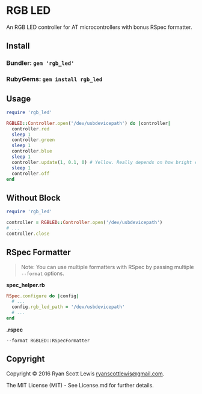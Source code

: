 # RGB LED

An RGB LED controller for AT microcontrollers with bonus RSpec formatter.

## Install

### Bundler: `gem 'rgb_led'`

### RubyGems: `gem install rgb_led`

## Usage

```rb
require 'rgb_led'

RGBLED::Controller.open('/dev/usbdevicepath') do |controller|
  controller.red
  sleep 1
  controller.green
  sleep 1
  controller.blue
  sleep 1
  controller.update(1, 0.1, 0) # Yellow. Really depends on how bright each diode is within the LED
  sleep 1
  controller.off
end
```

## Without Block

```rb
require 'rgb_led'

controller = RGBLED::Controller.open('/dev/usbdevicepath')
# ...
controller.close
```

## RSpec Formatter

> Note: You can use multiple formatters with RSpec by passing multiple `--format` options.

**spec_helper.rb**

```rb
RSpec.configure do |config|
  # ...
  config.rgb_led_path = '/dev/usbdevicepath'
  # ...
end
```

**.rspec**

```
--format RGBLED::RSpecFormatter
```

## Copyright

Copyright © 2016 Ryan Scott Lewis <ryanscottlewis@gmail.com>.

The MIT License (MIT) - See License.md for further details.

